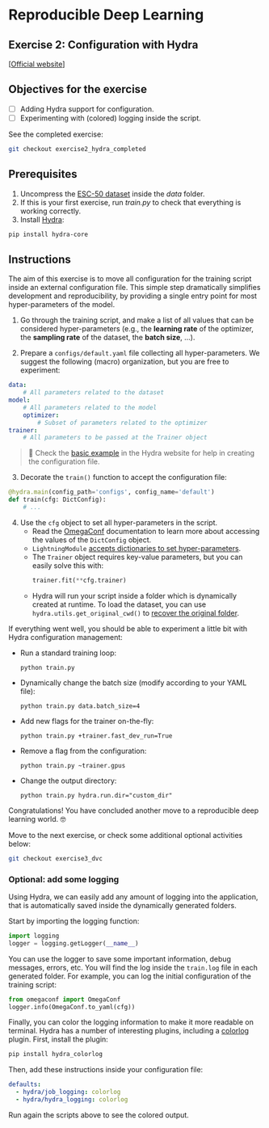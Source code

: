 # Reproducible Deep Learning
## Exercise 2: Configuration with Hydra
[[Official website](https://www.sscardapane.it/teaching/reproducibledl/)]

## Objectives for the exercise

- [ ] Adding Hydra support for configuration.
- [ ] Experimenting with (colored) logging inside the script.

See the completed exercise:

```bash
git checkout exercise2_hydra_completed
```

## Prerequisites

1. Uncompress the [ESC-50 dataset](https://github.com/karolpiczak/ESC-50) inside the *data* folder.
2. If this is your first exercise, run *train.py* to check that everything is working correctly.
3. Install [Hydra](https://github.com/facebookresearch/hydra):

```bash
pip install hydra-core
```

## Instructions

The aim of this exercise is to move all configuration for the training script inside an external configuration file. This simple step dramatically simplifies development and reproducibility, by providing a single entry point for most hyper-parameters of the model.

1. Go through the training script, and make a list of all values that can be considered hyper-parameters (e.g., the **learning rate** of the optimizer, the **sampling rate** of the dataset, the **batch size**, ...).

2. Prepare a `configs/default.yaml` file collecting all hyper-parameters. We suggest the following (macro) organization, but you are free to experiment:

```yaml
data:
    # All parameters related to the dataset
model:
    # All parameters related to the model
    optimizer:
        # Subset of parameters related to the optimizer
trainer:
    # All parameters to be passed at the Trainer object
```

> :speech_balloon: Check the [basic example](https://hydra.cc/docs/intro/#basic-example) in the Hydra website for help in creating the configuration file.

3. Decorate the `train()` function to accept the configuration file:

```python
@hydra.main(config_path='configs', config_name='default')
def train(cfg: DictConfig):
    # ...
```

4. Use the `cfg` object to set all hyper-parameters in the script.
   * Read the [OmegaConf](https://omegaconf.readthedocs.io/en/2.0_branch/usage.html#access-and-manipulation) documentation to learn more about accessing the values of the `DictConfig` object.
   * `LightningModule` [accepts dictionaries to set hyper-parameters](https://pytorch-lightning.readthedocs.io/en/latest/common/hyperparameters.html).
   * The `Trainer` object requires key-value parameters, but you can easily solve this with:
        ```python
        trainer.fit(**cfg.trainer)
        ```
    * Hydra will run your script inside a folder which is dynamically created at runtime. To load the dataset, you can use `hydra.utils.get_original_cwd()` to [recover the original folder](https://hydra.cc/docs/tutorials/basic/running_your_app/working_directory#original-working-directory).

If everything went well, you should be able to experiment a little bit with Hydra configuration management:

- Run a standard training loop: 
  
  ``` python train.py ```
- Dynamically change the batch size (modify according to your YAML file): 
  
  ``` python train.py data.batch_size=4 ```

- Add new flags for the trainer on-the-fly:
  
  ``` python train.py +trainer.fast_dev_run=True ```

- Remove a flag from the configuration:
   
  ``` python train.py ~trainer.gpus ```
  
- Change the output directory:
   
  ``` python train.py hydra.run.dir="custom_dir" ```

Congratulations! You have concluded another move to a reproducible deep learning world. :nerd_face:

Move to the next exercise, or check some additional optional activities below:

```bash
git checkout exercise3_dvc
```

### Optional: add some logging

Using Hydra, we can easily add any amount of logging into the application, that is automatically saved inside the dynamically generated folders.

Start by importing the logging function:
  
```python 
import logging
logger = logging.getLogger(__name__)
```

You can use the logger to save some important information, debug messages, errors, etc. You will find the log inside the `train.log` file in each generated folder. For example, you can log the initial configuration of the training script:

```python 
from omegaconf import OmegaConf
logger.info(OmegaConf.to_yaml(cfg))
```

Finally, you can color the logging information to make it more readable on terminal. Hydra has a number of interesting plugins, including a [colorlog](https://hydra.cc/docs/plugins/colorlog) plugin. First, install the plugin:

```bash
pip install hydra_colorlog
```

Then, add these instructions inside your configuration file:

```yaml
defaults:
  - hydra/job_logging: colorlog
  - hydra/hydra_logging: colorlog
```

Run again the scripts above to see the colored output.
